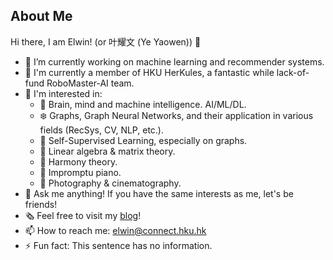 ## About Me

Hi there, I am Elwin! (or 叶耀文 (Ye Yaowen)) 👋

- 🔭 I’m currently working on machine learning and recommender systems.
- 🤖️ I'm currently a member of HKU HerKules, a fantastic while lack-of-fund RoboMaster-AI team.
- 🎈 I'm interested in:
    - 🧠 Brain, mind and machine intelligence. AI/ML/DL.
    - ❄️ Graphs, Graph Neural Networks, and their application in various fields (RecSys, CV, NLP, etc.).
    - 🐷 Self-Supervised Learning, especially on graphs.
    - 🧮 Linear algebra & matrix theory.
    - 🎵 Harmony theory.
    - 🎹 Impromptu piano.
    - 📸 Photography & cinematography.
- 💬 Ask me anything! If you have the same interests as me, let's be friends!
- 🗞 Feel free to visit my [blog](https://helloelwin.github.io)!
- 📫 How to reach me: elwin@connect.hku.hk
- ⚡️ Fun fact: This sentence has no information.

<!-- - 👯 I’m looking to collaborate on all these thing I'm learning.
- 🤔 I’m looking for help with ...
- 😄 Pronouns: ...
- 🌱 I’m currently learning ...
-->
